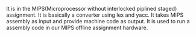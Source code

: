 It is in the MIPS(Microprocessor without interlocked piplined staged) assignment. 
It is basically a converter using lex and yacc. It takes MIPS assembly as input and provide machine code as output. It is used to run a assembly code in our MIPS offline assignment hardware.
